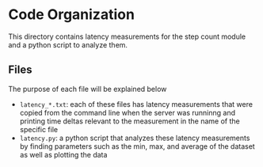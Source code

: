# Code Organization
This directory contains latency measurements for the step count module and a python script to analyze them.

## Files
The purpose of each file will be explained below
- `latency_*.txt`: each of these files has latency measurements that were copied from the command line when the server was runninng and printing time deltas relevant to the measurement in the name of the specific file
- `latency.py`: a python script that analyzes these latency measurements by finding parameters such as the min, max, and average of the dataset as well as plotting the data
